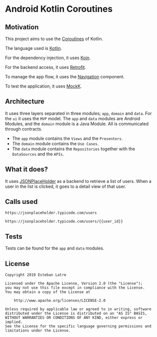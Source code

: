# Android Kotlin Coroutines

## Motivation

This project aims to use the [Coroutines](https://kotlinlang.org/docs/reference/coroutines-overview.html) of Kotlin.

The language used is [Kotlin](https://kotlinlang.org/).

For the dependency injection, it uses [Koin](https://github.com/InsertKoinIO/koin).

For the backend access, it uses [Retrofit](https://square.github.io/retrofit/).

To manage the app flow, it uses the [Navigation](https://developer.android.com/guide/navigation) component.

To test the application, it uses [MockK](https://github.com/mockk/mockk).

## Architecture

It uses three layers separated in three modules; `app`, `domain` and `data`. For the `ui` it uses the `MVP` model.
The `app` and `data` modules are Android Modules, and the `domain` module is a Java Module.
All is communicated through contracts.

- The `app` module contains the `Views` and the `Presenters`.
- The `domain` module contains the `Use Cases`.
- The `data` module contains the `Repositories` together with the `DataSources` and the `APIs`.

## What it does?

It uses [JSONPlaceHolder](https://jsonplaceholder.typicode.com/) as a backend to retrieve a list of users.
When a user in the list is clicked, it goes to a detail view of that user.

## Calls used

```kolin
https://jsonplaceholder.typicode.com/users

https://jsonplaceholder.typicode.com/users/{{user_id}}
```

## Tests

Tests can be found for the `app` and `data` modules.

## License
    Copyright 2019 Esteban Latre

    Licensed under the Apache License, Version 2.0 (the "License");
    you may not use this file except in compliance with the License.
    You may obtain a copy of the License at

        http://www.apache.org/licenses/LICENSE-2.0

    Unless required by applicable law or agreed to in writing, software
    distributed under the License is distributed on an "AS IS" BASIS,
    WITHOUT WARRANTIES OR CONDITIONS OF ANY KIND, either express or implied.
    See the License for the specific language governing permissions and
    limitations under the License.